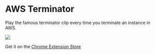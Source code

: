 # AWS Terminator

Play the famous terminator clip every time you terminate an instance in AWS.

![](https://i.makeagif.com/media/7-13-2015/39aN4M.gif)

Get it on the [Chrome Extension Store](https://chrome.google.com/webstore/detail/lhdkcacfakoeadhbklamiloapjgigjil/)

